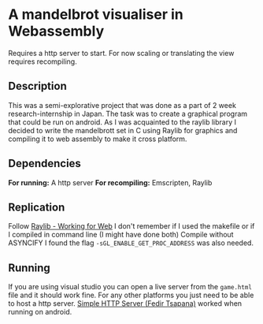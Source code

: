 # A mandelbrot visualiser in Webassembly
Requires a http server to start.
For now scaling or translating the view requires recompiling.

## Description
This was a semi-explorative project that was done as a part of 2 week research-internship in Japan. The task was to create a graphical program that could be run on android. As I was acquainted to the raylib library I decided to write the mandelbrott set in C using Raylib for graphics and compiling it to web assembly to make it cross platform.

## Dependencies
**For running:** A http server
**For recompiling:** Emscripten, Raylib

## Replication
Follow [Raylib - Working for Web](https://github.com/raysan5/raylib/wiki/Working-for-Web-(HTML5))
I don't remember if I used the makefile or if I compiled in command line (I might have done both)
Compile without ASYNCIFY
I found the flag `-sGL_ENABLE_GET_PROC_ADDRESS` was also needed.

## Running
If you are using visual studio you can open a live server from the `game.html` file and it should work fine. For any other platforms you just need to be able to host a http server.
[Simple HTTP Server (Fedir Tsapana)](https://play.google.com/store/search?q=simple+http+server&c=apps&hl=en&gl=US) worked when running on android.
